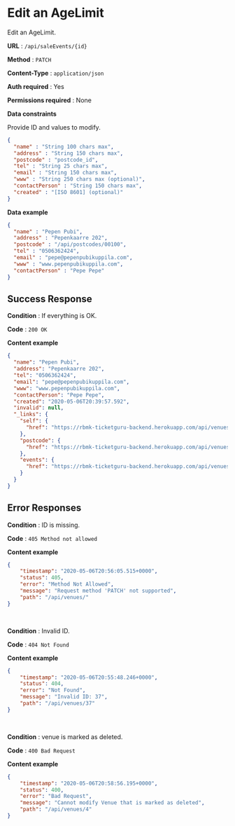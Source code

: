 # Edit an AgeLimit

Edit an AgeLimit.

**URL** : `/api/saleEvents/{id}`

**Method** : `PATCH`

**Content-Type** : `application/json`

**Auth required** : Yes

**Permissions required** : None

**Data constraints**

Provide ID and values to modify.

```json
{
  "name" : "String 100 chars max",
  "address" : "String 150 chars max",
  "postcode" : "postcode_id",
  "tel" : "String 25 chars max",
  "email" : "String 150 chars max",
  "www" : "String 250 chars max (optional)",
  "contactPerson" : "String 150 chars max",
  "created" : "[ISO 8601] (optional)"
}
```

**Data example**

```json
{
  "name" : "Pepen Pubi",
  "address" : "Pepenkaarre 202",
  "postcode" : "/api/postcodes/00100",
  "tel" : "0506362424",
  "email" : "pepe@pepenpubikuppila.com",
  "www" : "www.pepenpubikuppila.com",
  "contactPerson" : "Pepe Pepe"
}
```

## Success Response

**Condition** : If everything is OK.

**Code** : `200 OK`

**Content example**

```json
{
  "name": "Pepen Pubi",
  "address": "Pepenkaarre 202",
  "tel": "0506362424",
  "email": "pepe@pepenpubikuppila.com",
  "www": "www.pepenpubikuppila.com",
  "contactPerson": "Pepe Pepe",
  "created": "2020-05-06T20:39:57.592",
  "invalid": null,
  "_links": {
    "self": {
      "href": "https://rbmk-ticketguru-backend.herokuapp.com/api/venues/3"
    },
    "postcode": {
      "href": "https://rbmk-ticketguru-backend.herokuapp.com/api/venues/3/postcode"
    },
    "events": {
      "href": "https://rbmk-ticketguru-backend.herokuapp.com/api/venues/3/events"
    }
  }
}
```

## Error Responses

**Condition** : ID is missing.

**Code** : `405 Method not allowed`

**Content example**

```json
{
    "timestamp": "2020-05-06T20:56:05.515+0000",
    "status": 405,
    "error": "Method Not Allowed",
    "message": "Request method 'PATCH' not supported",
    "path": "/api/venues/"
}
```
</br>

**Condition** : Invalid ID.

**Code** : `404 Not Found`

**Content example**

```json
{
    "timestamp": "2020-05-06T20:55:48.246+0000",
    "status": 404,
    "error": "Not Found",
    "message": "Invalid ID: 37",
    "path": "/api/venues/37"
}
```
</br>

**Condition** : venue is marked as deleted.

**Code** : `400 Bad Request`

**Content example**

```json
{
    "timestamp": "2020-05-06T20:58:56.195+0000",
    "status": 400,
    "error": "Bad Request",
    "message": "Cannot modify Venue that is marked as deleted",
    "path": "/api/venues/4"
}
```
